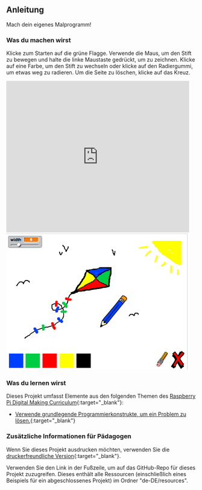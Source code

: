 ## Anleitung

Mach dein eigenes Malprogramm!

### Was du machen wirst

Klicke zum Starten auf die grüne Flagge. Verwende die Maus, um den Stift zu bewegen und halte die linke Maustaste gedrückt, um zu zeichnen. Klicke auf eine Farbe, um den Stift zu wechseln oder klicke auf den Radiergummi, um etwas weg zu radieren. Um die Seite zu löschen, klicke auf das Kreuz.

<div class="scratch-preview">
  <iframe allowtransparency="true" width="485" height="402" src="https://scratch.mit.edu/projects/embed/63473366/?autostart=false" frameborder="0"></iframe>
  <img src="images/paint-final.png">
</div>

### Was du lernen wirst

Dieses Projekt umfasst Elemente aus den folgenden Themen des [Raspberry Pi Digital Making Curriculum](http://rpf.io/curriculum){:target="_blank"}:

+ [Verwende grundlegende Programmierkonstrukte, um ein Problem zu lösen.](https://www.raspberrypi.org/curriculum/programming/builder){:target="_blank"}

### Zusätzliche Informationen für Pädagogen

Wenn Sie dieses Projekt ausdrucken möchten, verwenden Sie die [druckerfreundliche Version](https://projects.raspberrypi.org/en/projects/paint-box/print){:target="_blank"}.

Verwenden Sie den Link in der Fußzeile, um auf das GitHub-Repo für dieses Projekt zuzugreifen. Dieses enthält alle Ressourcen (einschließlich eines Beispiels für ein abgeschlossenes Projekt) im Ordner "de-DE/resources".